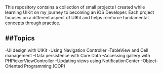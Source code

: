 This repository contains a collection of small projects I created while learning UIKit on my journey to becoming an iOS Developer. 
Each project focuses on a different aspect of UIKit and helps reinforce fundamental concepts through practice.

##Topics
-------------------
-UI design with UIKit
-Using Navigation Controller
-TableView and Cell management
-Data persistence with Core Data
-Accessing gallery with PHPickerViewController
-Updating views using NotificationCenter
-Object-Oriented Programming (OOP)
